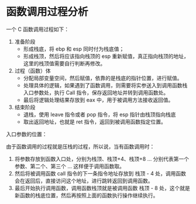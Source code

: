 # 函数调用过程分析

一个 C 函数调用过程如下：

1. 准备阶段
    * 形成栈底，将 ebp 和 esp 同时付为栈底值；
    * 形成栈顶，然后将应该指向栈顶的 esp 重新赋值，真正指向栈顶的地址，这里的栈顶值需要自行判断再修改。  
2. 过程（函数）体
    * 分配局部变量空间，然后赋值，依靠的是栈底的指针位置，进行赋值。
    * 处理具体的逻辑，如果遇到了函数调用，则需要将实参送入到调用函数栈入口参数处，执行 Call 指令，保存返回地址并转到调用函数处。
    * 最后将逻辑处理结果存放到 eax 中，用于被调用方法接收返回值。
3. 结束阶段
    * 退栈，使用 leave 指令或者 pop 指令，将 esp 指针由栈顶指向栈底
    * 取出返回地址，也就是 ret 指令，返回到被调用函数指定位置。



入口参数的位置：

由于函数调用的过程就是压栈的过程，所以说，当有函数调用时：

1. 将参数存放到函数入口处，分别为栈顶、栈顶+4、栈顶+8 ... 分别代表第一个参数、第二个、第三个 ... 这样便于调用函数取。
2. 然后将被调用函数 call 指令的下一条指令地址存放到 栈顶 - 4 处，调用函数会在返回后，直接访问这个地址，进行跳转返回到调用函数。
3. 最后开始执行调用函数，调用函数栈顶就是被调用函数 栈顶 - 8 处，这个就是新函数的栈底位置，然后再按照上面的函数执行操作继续执行。